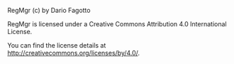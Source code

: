 RegMgr (c) by Dario Fagotto

RegMgr is licensed under a
Creative Commons Attribution 4.0 International License.

You can find the license details at
<http://creativecommons.org/licenses/by/4.0/>.
